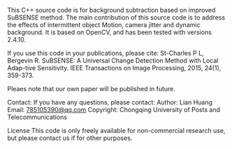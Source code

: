 This C++ source code is  for background subtraction  based on improved SuBSENSE method. The main contribution of this source code is to address the effects of intermittent object Motion, camera jitter and dynamic background. It is based on OpenCV, and has been tested with versions 2.4.10. 

If you use this code in your publications, please cite: St-Charles P L, Bergevin R. SuBSENSE: A Universal Change Detection Method with Local Adap-tive Sensitivity. IEEE Transactions on Image Processing, 2015, 24(1), 359-373. 

Pleaes note that our own paper will be published  in future.


Contact:
If you have any questions, please contact:
Author: Lian Huang
Email: 785105390@qq.com
Copyright: Chongqing University of Posts and Telecommunications

License
This code is only freely available for non-commercial research use, but please contact us if for other purposes.
